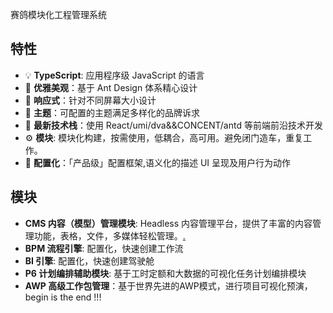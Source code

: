 赛鸽模块化工程管理系统



## 特性
- :bulb: **TypeScript**: 应用程序级 JavaScript 的语言
- :gem: **优雅美观**：基于 Ant Design 体系精心设计
- :iphone: **响应式**：针对不同屏幕大小设计
- :art: **主题**：可配置的主题满足多样化的品牌诉求
- :rocket: **最新技术栈**：使用 React/umi/dva&&CONCENT/antd 等前端前沿技术开发
- :gear: **模块**: 模块化构建，按需使用，低耦合，高可用。避免闭门造车，重复工作。
- :scroll: **配置化**：「产品级」配置框架,语义化的描述 UI 呈现及用户行为动作


## 模块

- **CMS 内容（模型）管理模块**: Headless 内容管理平台，提供了丰富的内容管理功能，表格，文件，多媒体轻松管理。[.](https://github.com/baiheinet/seg-plus-cms)
- **BPM 流程引擎**: 配置化，快速创建工作流
- **BI 引擎**: 配置化，快速创建驾驶舱
- **P6 计划编排辅助模块**: 基于工时定额和大数据的可视化任务计划编排模块
- **AWP 高级工作包管理**：基于世界先进的AWP模式，进行项目可视化预演，begin is the end !!!
